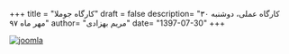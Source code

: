 +++
title = "کارگاه جوملا"
draft = false
description= "کارگاه عملی، دوشنبه ۳۰ مهر ماه ۹۷"
author= "مریم بهزادی"
date= "1397-07-30"
+++

[![joomla](../../img/events/joomla.jpg)](../../img/events/joomla.jpg)
